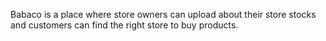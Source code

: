 Babaco is a place where store owners can upload about their store stocks and customers can find the right store to buy products.